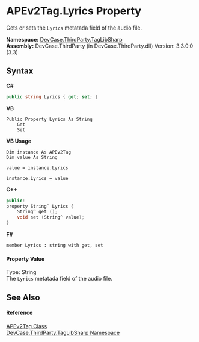 # APEv2Tag.Lyrics Property 
 

Gets or sets the `Lyrics` metatada field of the audio file.

**Namespace:**&nbsp;<a href="N_DevCase_ThirdParty_TagLibSharp">DevCase.ThirdParty.TagLibSharp</a><br />**Assembly:**&nbsp;DevCase.ThirdParty (in DevCase.ThirdParty.dll) Version: 3.3.0.0 (3.3)

## Syntax

**C#**<br />
``` C#
public string Lyrics { get; set; }
```

**VB**<br />
``` VB
Public Property Lyrics As String
	Get
	Set
```

**VB Usage**<br />
``` VB Usage
Dim instance As APEv2Tag
Dim value As String

value = instance.Lyrics

instance.Lyrics = value
```

**C++**<br />
``` C++
public:
property String^ Lyrics {
	String^ get ();
	void set (String^ value);
}
```

**F#**<br />
``` F#
member Lyrics : string with get, set

```


#### Property Value
Type: String<br />The `Lyrics` metatada field of the audio file.

## See Also


#### Reference
<a href="T_DevCase_ThirdParty_TagLibSharp_APEv2Tag">APEv2Tag Class</a><br /><a href="N_DevCase_ThirdParty_TagLibSharp">DevCase.ThirdParty.TagLibSharp Namespace</a><br />